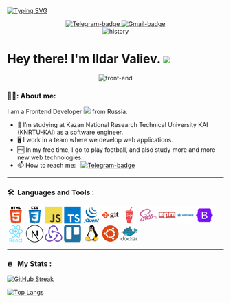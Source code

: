 [![Typing SVG](https://readme-typing-svg.herokuapp.com?font=Grandstander&size=32&pause=1000&width=500&lines=Frontend+developer+from+KAI+%E2%9C%88)](https://git.io/typing-svg)
<div id="badges" align="center">
  <a href="https://t.me/IldarValiev7" target="_blank">
    <img src="https://img.shields.io/badge/Telegram-blue?logo=telegram&logoColor=white&style=for-the-badge" alt="Telegram-badge" />
  </a>
  <a href="mailto:ildarvaliev167@gmail.com">
    <img src="https://img.shields.io/badge/gmail-red?logo=gmail&logoColor=white&style=for-the-badge" alt="Gmail-badge" />
  </a>
  <div>
    <img src="https://komarev.com/ghpvc/?username=Ildar7&style=flat-square&color=blue" alt="history"/>
  </div>
</div>
<h1>
  Hey there! I'm Ildar Valiev.
  <img src="https://media.giphy.com/media/hvRJCLFzcasrR4ia7z/giphy.gif" width="30px"/>
</h1>

<div align="center">
  <img src="https://media.giphy.com/media/xT9IgzoKnwFNmISR8I/giphy.gif" alt="front-end"/>
</div>

### 👨‍💻: About me:
I am a Frontend Developer <img src="https://media.giphy.com/media/WUlplcMpOCEmTGBtBW/giphy.gif" width="30"> from Russia.

- 🔭 I’m studying at Kazan National Research Technical University KAI (KNRTU-KAI) as a software engineer.
- 🖥️ I work in a team where we develop web applications.
- 🆓 In my free time, I go to play football, and also study more and more new web technologies.
- <span align-items="center">📫 How to reach me: &nbsp; 
  <a href="https://t.me/IldarValiev7" target="_blank">
    <img src="https://img.shields.io/badge/Telegram-blue?logo=telegram&logoColor=white&style=for-the-badge" alt="Telegram-badge" />
  </a></span>

---

### 🛠 &nbsp;Languages and Tools :

<p>
  <img src="https://github.com/devicons/devicon/blob/master/icons/html5/html5-original-wordmark.svg" title="HTML5" alt="HTML5" width="40" height="40"/>
  <img src="https://github.com/devicons/devicon/blob/master/icons/css3/css3-original-wordmark.svg" title="CSS3" alt="CSS3" width="40" height="40"/>
  <img src="https://github.com/devicons/devicon/blob/master/icons/javascript/javascript-original.svg" title="JS" alt="JS" width="40" height="40"/>
  <img src="https://github.com/devicons/devicon/blob/master/icons/typescript/typescript-original.svg" title="TS" alt="TS" width="40" height="40"/>
  <img src="https://github.com/devicons/devicon/blob/master/icons/jquery/jquery-plain-wordmark.svg" title="jquery" alt="jqeury" width="40" height="40"/>
  <img src="https://github.com/devicons/devicon/blob/master/icons/git/git-original-wordmark.svg" title="GIT" alt="GIT" width="40" height="40"/>
  <img src="https://github.com/devicons/devicon/blob/master/icons/gulp/gulp-plain.svg" title="Gulp" alt="Gulp" width="40" height="40"/>
  <img src="https://github.com/devicons/devicon/blob/master/icons/sass/sass-original.svg" title="Sass" alt="Sass" width="40" height="40"/>
  <img src="https://github.com/devicons/devicon/blob/master/icons/npm/npm-original-wordmark.svg" title="NPM" alt="NPM" width="40" height="40"/>
  <img src="https://github.com/devicons/devicon/blob/master/icons/webpack/webpack-original-wordmark.svg" title="webpack" alt="webpack" width="40" height="40"/>
  <img src="https://github.com/devicons/devicon/blob/master/icons/bootstrap/bootstrap-original.svg" title="bts" alt="bts" width="40" height="40"/>
  <img src="https://github.com/devicons/devicon/blob/master/icons/react/react-original-wordmark.svg" title="React" alt="React" width="40" height="40"/>
  <img src="https://github.com/devicons/devicon/blob/master/icons/nextjs/nextjs-line.svg" title="nextjs" alt="nextjs" width="40" height="40"/>
  <img src="https://github.com/devicons/devicon/blob/master/icons/redux/redux-original.svg" title="redux" alt="redux" width="40" height="40"/>
  <img src="https://github.com/devicons/devicon/blob/master/icons/trello/trello-plain.svg" title="trello" alt="trello" width="40" height="40"/>
  <img src="https://github.com/devicons/devicon/blob/master/icons/linux/linux-original.svg" title="linux" alt="linux" width="40" height="40"/>
  <img src="https://github.com/devicons/devicon/blob/master/icons/ubuntu/ubuntu-plain.svg" title="ubuntu" alt="ubuntu" width="40" height="40"/>
  <img src="https://github.com/devicons/devicon/blob/master/icons/docker/docker-original-wordmark.svg" title="docker" alt="docker" width="40" height="40"/>
</p>

---

### 🔥 &nbsp; My Stats :
[![GitHub Streak](http://github-readme-streak-stats.herokuapp.com?user=Ildar7&theme=dark&background=000000)](https://git.io/streak-stats)

[![Top Langs](https://github-readme-stats.vercel.app/api/top-langs/?username=Ildar7&layout=compact&theme=vision-friendly-dark)](https://github.com/anuraghazra/github-readme-stats)
